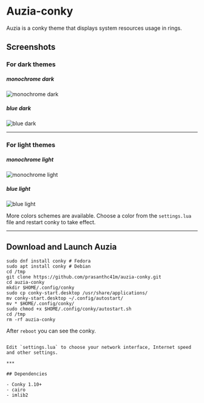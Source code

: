 # Auzia-conky

Auzia is a conky theme that displays system resources usage in rings.

## Screenshots

### For dark themes

##### monochrome dark

![monochrome dark](.github/monochrome_dark.jpg)

##### blue dark

![blue dark](.github/blue_dark.jpg)

***

### For light themes

##### monochrome light

![monochrome light](.github/monochrome_light.jpg)


##### blue light

![blue light](.github/blue_light.jpg)



More colors schemes are available. Choose a color from the `settings.lua` file and restart conky to take effect.

***

## Download and Launch Auzia

```
sudo dnf install conky # Fedora
sudo apt install conky # Debian
cd /tmp
git clone https://github.com/prasanthc41m/auzia-conky.git
cd auzia-conky
mkdir $HOME/.config/conky
sudo cp conky-start.desktop /usr/share/applications/
mv conky-start.desktop ~/.config/autostart/
mv * $HOME/.config/conky/
sudo chmod +x $HOME/.config/conky/autostart.sh
cd /tmp 
rm -rf auzia-conky
```
After ```reboot``` you can see the conky.
```

Edit `settings.lua` to choose your network interface, Internet speed and other settings.

***

## Dependencies

- Conky 1.10+
- cairo
- imlib2

